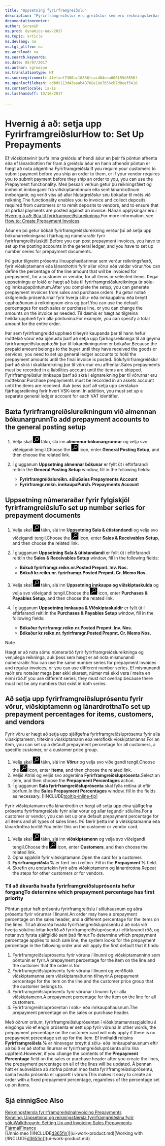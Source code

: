 ```yaml
---
title: "Uppsetning fyrirframgreiðslu"
description: "Fyrirframgreiðslur eru greiðslur sem eru reikningsfærðar og bókaðar á fyrirframgreiðslupöntun sölu- eða innkaupa áður en lokareikningsfærsla fer fram. Þú gætir krafist innborgunar áður en þú framleiðir vörur upp í pöntun eða krafist greiðslu áður en þú afhendir viðskiptamanni vörur. Með fyrirframgreiðslum getur þú reikningsfært og innheimt innborganir frá viðskiptamönnum eða sent lánardrottnum innborganir. Þannig má tryggja að allar greiðslur séu bókaðar á móti reikningi."
documentationcenter: 
author: SorenGP
ms.prod: dynamics-nav-2017
ms.topic: article
ms.devlang: na
ms.tgt_pltfrm: na
ms.workload: na
ms.search.keywords: 
ms.date: 08/07/2017
ms.author: sgroespe
ms.translationtype: HT
ms.sourcegitcommit: 4fefaef7380ac10836fcac404eea006f55d8556f
ms.openlocfilehash: cdbd9113d43aaab48788e18e7b56cb7d8eef5410
ms.contentlocale: is-is
ms.lasthandoff: 10/16/2017

---
```

# <a name="how-to-set-up-prepayments"></a><span data-ttu-id="bbbd9-106">Hvernig á að: setja upp Fyrirframgreiðslur</span><span class="sxs-lookup"><span data-stu-id="bbbd9-106">How to: Set Up Prepayments</span></span>
<span data-ttu-id="bbbd9-107">Ef viðskiptavinir þurfa inna greiðslu af hendi áður en þeir fá pöntun afhenta eða ef lánardrottinn fer fram á greiðslu áður en hann afhendir pöntun er hægt að nota aðgerðina Fyrirframgreiðsla.</span><span class="sxs-lookup"><span data-stu-id="bbbd9-107">If you require your customers to submit payment before you ship an order to them, or if your vendor requires you to submit payment before they ship an order to you, you can use the Prepayment functionality.</span></span> <span data-ttu-id="bbbd9-108">Með þessari verkun getur þú reikningsfært og innheimt innborganir frá viðskiptamönnum eða sent lánardrottnum innborganir, og verið viss að allar hlutagreiðslur séu bókaðar til móts við reikning.</span><span class="sxs-lookup"><span data-stu-id="bbbd9-108">The functionality enables you to invoice and collect deposits required from customers or to remit deposits to vendors, and to ensure that all partial payments are posted against an invoice.</span></span> <span data-ttu-id="bbbd9-109">Nánari upplýsingar eru í [Hvernig á að: Búa til fyrirframgreiðslureikninga](finance-how-to-create-prepayment-invoices.md).</span><span class="sxs-lookup"><span data-stu-id="bbbd9-109">For more information, see [How to: Create Prepayment Invoices](finance-how-to-create-prepayment-invoices.md).</span></span>

<span data-ttu-id="bbbd9-110">Áður en þú getur bókað fyrirframgreiðslureikning verður þú að setja upp bókunarreikningana í fjárhag og númeraraðir fyrir fyrirframgreiðsluskjöl.</span><span class="sxs-lookup"><span data-stu-id="bbbd9-110">Before you can post prepayment invoices, you have to set up the posting accounts in the general ledger, and you have to set up number series for prepayment documents.</span></span>  

<span data-ttu-id="bbbd9-111">Þú getur tilgreint prósentu línuupphæðarinnar sem verður reikningsfærð, fyrir viðskiptamann eða lánardrottin fyrir allar vörur eða valdar vörur.</span><span class="sxs-lookup"><span data-stu-id="bbbd9-111">You can define the percentage of the line amount that will be invoiced for prepayment, for a customer or vendor, for all items or selected items.</span></span> <span data-ttu-id="bbbd9-112">Þegar uppsetningu er lokið er hægt að búa til fyrirframgreiðslureikninga úr sölu- og innkaupapöntunum.</span><span class="sxs-lookup"><span data-stu-id="bbbd9-112">After you complete the setup, you can generate prepayment invoices from sales and purchase orders.</span></span> <span data-ttu-id="bbbd9-113">Þú getur notað skilgreindu prósenturnar fyrir hverja sölu- eða innkaupalínu eða breytt upphæðunum á reikningnum eins og þarf.</span><span class="sxs-lookup"><span data-stu-id="bbbd9-113">You can use the default percentages for each sales or purchase line, or you can change the amounts on the invoice as needed.</span></span> <span data-ttu-id="bbbd9-114">Til dæmis er hægt að tilgreina heildarupphæð fyrir alla pöntunina.</span><span class="sxs-lookup"><span data-stu-id="bbbd9-114">For example, you can specify a total amount for the entire order.</span></span>  

<span data-ttu-id="bbbd9-115">Þar sem fyrirframgreidd upphæð tilheyrir kaupanda þar til hann hefur móttekið vörur eða þjónustu þarf að setja upp fjárhagsreikninga til að geyma fyrirframgreiðsluupphæðir þar til lokareikningurinn er bókaður.</span><span class="sxs-lookup"><span data-stu-id="bbbd9-115">Because the prepaid amount belongs to the buyer until they have received the goods or services, you need to set up general ledger accounts to hold the prepayment amounts until the final invoice is posted.</span></span> <span data-ttu-id="bbbd9-116">Sölufyrirframgreiðslur þarf að skrá í skuldareikning þar til vörurnar eru afhentar.</span><span class="sxs-lookup"><span data-stu-id="bbbd9-116">Sales prepayments must be recorded in a liabilities account until the items are shipped.</span></span> <span data-ttu-id="bbbd9-117">Fyrirframgreiðslur innkaupa þarf að skrá í eignareikning þar til vörurnar eru mótteknar.</span><span class="sxs-lookup"><span data-stu-id="bbbd9-117">Purchase prepayments must be recorded in an assets account until the items are received.</span></span> <span data-ttu-id="bbbd9-118">Auk þess þarf að setja upp sérstakan fjárhagsreikning fyrir hvert VSK-kenni.</span><span class="sxs-lookup"><span data-stu-id="bbbd9-118">In addition, you must set up a separate general ledger account for each VAT identifier.</span></span>

## <a name="to-add-prepayment-accounts-to-the-general-posting-setup"></a><span data-ttu-id="bbbd9-119">Bæta fyrirframgreiðslureikningum við almennan bókunargrunn</span><span class="sxs-lookup"><span data-stu-id="bbbd9-119">To add prepayment accounts to the general posting setup</span></span>  

1. <span data-ttu-id="bbbd9-120">Velja skal ![Leit að síðu eða skýrslu](media/ui-search/search_small.png "Leit að síðu eða skýrslu táknið") tákn, slá inn **almennur bókunargrunnur** og velja svo viðeigandi tengil.</span><span class="sxs-lookup"><span data-stu-id="bbbd9-120">Choose the ![Search for Page or Report](media/ui-search/search_small.png "Search for Page or Report icon") icon, enter **General Posting Setup**, and then choose the related link.</span></span>
2. <span data-ttu-id="bbbd9-121">Í glugganum **Uppsetning almennar bókunar** er fyllt út í eftirfarandi reiti:</span><span class="sxs-lookup"><span data-stu-id="bbbd9-121">In the **General Posting Setup** window, fill in the following fields:</span></span>  

    - <span data-ttu-id="bbbd9-122">**Fyrirframgreiðslureikn. sölu**</span><span class="sxs-lookup"><span data-stu-id="bbbd9-122">**Sales Prepayments Account**</span></span>  
    - <span data-ttu-id="bbbd9-123">**Fyrirframgr.reikn. innkaupa**</span><span class="sxs-lookup"><span data-stu-id="bbbd9-123">**Purch. Prepayments Account**</span></span>  

## <a name="to-set-up-number-series-for-prepayment-documents"></a><span data-ttu-id="bbbd9-124">Uppsetning númeraraðar fyrir fylgiskjöl fyrirframgreiðslu</span><span class="sxs-lookup"><span data-stu-id="bbbd9-124">To set up number series for prepayment documents</span></span>  

1. <span data-ttu-id="bbbd9-125">Velja skal ![Leit að síðu eða skýrslu](media/ui-search/search_small.png "Leit að síðu eða skýrslu táknið") tákn, slá inn **Uppsetning Sala & útistandandi** og velja svo viðeigandi tengil.</span><span class="sxs-lookup"><span data-stu-id="bbbd9-125">Choose the ![Search for Page or Report](media/ui-search/search_small.png "Search for Page or Report icon") icon, enter **Sales & Receivables Setup**, and then choose the related link.</span></span>
2. <span data-ttu-id="bbbd9-126">Í glugganum **Uppsetning Sala & útistandandi** er fyllt út í eftirfarandi reiti:</span><span class="sxs-lookup"><span data-stu-id="bbbd9-126">In the **Sales & Receivables Setup** window, fill in the following fields:</span></span>  

   - <span data-ttu-id="bbbd9-127">**Bókuð fyrirframgr.reikn.nr.**</span><span class="sxs-lookup"><span data-stu-id="bbbd9-127">**Posted Prepmt. Inv. Nos.**</span></span>
   - <span data-ttu-id="bbbd9-128">**Bókuð kr.reikn.nr. fyrirframgr.**</span><span class="sxs-lookup"><span data-stu-id="bbbd9-128">**Posted Prepmt. Cr. Memo Nos.**</span></span>

1. <span data-ttu-id="bbbd9-129">Velja skal ![Leit að síðu eða skýrslu](media/ui-search/search_small.png "Leit að síðu eða skýrslu táknið") tákn, slá inn **Uppsetning innkaupa og viðskiptaskulda** og velja svo viðeigandi tengil.</span><span class="sxs-lookup"><span data-stu-id="bbbd9-129">Choose the ![Search for Page or Report](media/ui-search/search_small.png "Search for Page or Report icon") icon, enter **Purchases & Payables Setup**, and then choose the related link.</span></span>
2. <span data-ttu-id="bbbd9-130">Í glugganum **Uppsetning innkaupa & Viðskiptaskuldir** er fyllt út í eftirfarandi reiti:</span><span class="sxs-lookup"><span data-stu-id="bbbd9-130">In the **Purchases & Payables Setup** window, fill in the following fields:</span></span>

    - <span data-ttu-id="bbbd9-131">**Bókaður fyrirframgr.reikn.nr.**</span><span class="sxs-lookup"><span data-stu-id="bbbd9-131">**Posted Prepmt. Inv. Nos.**</span></span>
    - <span data-ttu-id="bbbd9-132">**Bókaður kr.reikn.nr. fyrirframgr.**</span><span class="sxs-lookup"><span data-stu-id="bbbd9-132">**Posted Prepmt. Cr. Memo Nos.**</span></span>

> [!NOTE]  
>  <span data-ttu-id="bbbd9-133">Hægt er að nota sömu númeraröð fyrir fyrirframgreiðslureikninga og venjulega reikninga, auk þess sem hægt er að nota mismunandi númeraraðir.</span><span class="sxs-lookup"><span data-stu-id="bbbd9-133">You can use the same number series for prepayment invoices and regular invoices, or you can use different number series.</span></span> <span data-ttu-id="bbbd9-134">Ef mismunandi raðir eru notaðar mega þær ekki skarast, númer má ekki vera í meira en einni röð.</span><span class="sxs-lookup"><span data-stu-id="bbbd9-134">If you use different series, they must not overlap because there must not be any numbers that exist in both series.</span></span>  

## <a name="to-set-up-prepayment-percentages-for-items-customers-and-vendors"></a><span data-ttu-id="bbbd9-135">Að setja upp fyrirframgreiðsluprósentu fyrir vörur, viðskiptamenn og lánardrottna</span><span class="sxs-lookup"><span data-stu-id="bbbd9-135">To set up prepayment percentages for items, customers, and vendors</span></span>  
<span data-ttu-id="bbbd9-136">Fyrir vöru er hægt að setja upp sjálfgefna fyrirframgreiðsluprósentu fyrir alla viðskiptamenn, tiltekinn viðskiptamann eða verðflokk viðskiptamanns.</span><span class="sxs-lookup"><span data-stu-id="bbbd9-136">For an item, you can set up a default prepayment percentage for all customers, a specific customer, or a customer price group.</span></span>  

1. <span data-ttu-id="bbbd9-137">Velja skal ![Leit að síðu eða skýrslu](media/ui-search/search_small.png "Leit að síðu eða skýrslu táknið") tákn, slá inn **Vörur** og velja svo viðeigandi tengil.</span><span class="sxs-lookup"><span data-stu-id="bbbd9-137">Choose the ![Search for Page or Report](media/ui-search/search_small.png "Search for Page or Report icon") icon, enter **Items**, and then choose the related link.</span></span>
2. <span data-ttu-id="bbbd9-138">Veljið Atriði og veljið svo aðgerðina **Fyrirframgreiðsluprósenta**.</span><span class="sxs-lookup"><span data-stu-id="bbbd9-138">Select an item, and then choose the **Prepayment Percentages** action.</span></span>  
3. <span data-ttu-id="bbbd9-139">Í glugganum **Sala fyrirframgreiðsluprósenta** skal fylla reitina út eftir þörfum.</span><span class="sxs-lookup"><span data-stu-id="bbbd9-139">In the **Sales Prepayment Percentages** window, fill in the fields as necessary.</span></span> [!INCLUDE[tooltip-inline-tip](includes/tooltip-inline-tip_md.md)]

<span data-ttu-id="bbbd9-140">Fyrir viðskiptamann eða lánardrottin er hægt að setja upp eina sjálfgefna prósentu fyrirframgreiðslu fyrir allar vörur og allar tegundir sölulína.</span><span class="sxs-lookup"><span data-stu-id="bbbd9-140">For a customer or vendor, you can set up one default prepayment percentage for all items and all types of sales lines.</span></span> <span data-ttu-id="bbbd9-141">Þú færir þetta inn á viðskiptamanna eða lánardrottna kortið.</span><span class="sxs-lookup"><span data-stu-id="bbbd9-141">You enter this on the customer or vendor card.</span></span>

1. <span data-ttu-id="bbbd9-142">Velja skal ![Leit að síðu eða skýrslu](media/ui-search/search_small.png "Leit að síðu eða skýrslu táknið") tákn, slá inn **viðskiptamenn** og velja svo viðeigandi tengil.</span><span class="sxs-lookup"><span data-stu-id="bbbd9-142">Choose the ![Search for Page or Report](media/ui-search/search_small.png "Search for Page or Report icon") icon, enter **Customers**, and then choose the related link.</span></span>
2. <span data-ttu-id="bbbd9-143">Opna spjaldið fyrir viðskiptamann.</span><span class="sxs-lookup"><span data-stu-id="bbbd9-143">Open the card for a customer.</span></span>
3. <span data-ttu-id="bbbd9-144">**Fyrirframgreiðsla %** er fært inn í reitinn .</span><span class="sxs-lookup"><span data-stu-id="bbbd9-144">Fill in the **Prepayment %** field.</span></span>
4. <span data-ttu-id="bbbd9-145">Skrefin eru endurtekin fyrir aðra viðskiptamenn og lánardrottna.</span><span class="sxs-lookup"><span data-stu-id="bbbd9-145">Repeat the steps for other customers or for vendors.</span></span>  

### <a name="to-determine-which-prepayment-percentage-has-first-priority"></a><span data-ttu-id="bbbd9-146">Til að ákvarða hvaða fyrirframgreiðsluprósenta hefur forgang</span><span class="sxs-lookup"><span data-stu-id="bbbd9-146">To determine which prepayment percentage has first priority</span></span>  
<span data-ttu-id="bbbd9-147">Pöntun getur haft prósentu fyrirframgreiðslu í söluhausnum og aðra prósentu fyrir vörurnar í línunni.</span><span class="sxs-lookup"><span data-stu-id="bbbd9-147">An order may have a prepayment percentage on the sales header, and a different percentage for the items on the lines.</span></span> <span data-ttu-id="bbbd9-148">Til að ákvarða hvaða fyrirframgreiðsluprósentu á að nota við hverja sölulínu leitar kerfið að fyrirframgreiðsluprósentu í eftirfarandi röð, og notar svo fyrsta sjálfgildið sem það finnur:</span><span class="sxs-lookup"><span data-stu-id="bbbd9-148">To determine which prepayment percentage applies to each sale line, the system looks for the prepayment percentage in the following order and will apply the first default that it finds:</span></span>  
1. <span data-ttu-id="bbbd9-149">Fyrirframgreiðsluprósentu fyrir vöruna í línunni og viðskiptamanninn sem pöntunin er fyrir.</span><span class="sxs-lookup"><span data-stu-id="bbbd9-149">A prepayment percentage for the item on the line and the customer that the order is for.</span></span>  
2. <span data-ttu-id="bbbd9-150">Fyrirframgreiðsluprósentu fyrir vöruna í línunni og verðflokk viðskiptamanna sem viðskiptamaðurinn tilheyrir.</span><span class="sxs-lookup"><span data-stu-id="bbbd9-150">A prepayment percentage for the item on the line and the customer price group that the customer belongs to.</span></span>  
3. <span data-ttu-id="bbbd9-151">Fyrirframgreiðsluprósentu fyrir vörunar í línunni fyrir alla viðskiptamenn.</span><span class="sxs-lookup"><span data-stu-id="bbbd9-151">A prepayment percentage for the item on the line for all customers.</span></span>  
4. <span data-ttu-id="bbbd9-152">Fyrirframgreiðsluprósentan í sölu- eða innkaupahausnum.</span><span class="sxs-lookup"><span data-stu-id="bbbd9-152">The prepayment percentage on the sales or purchase header.</span></span>  

<span data-ttu-id="bbbd9-153">Með öðrum orðum, fyrirframgreiðsluprósentan í viðskiptamannsspjaldinu á eingöngu við ef engin prósenta er sett upp fyrir vöruna.</span><span class="sxs-lookup"><span data-stu-id="bbbd9-153">In other words, the prepayment percentage on the customer card will only apply if there is no prepayment percentage set up for the item.</span></span> <span data-ttu-id="bbbd9-154">Ef innihaldi reitsins **Fyrirframgreiðsla %** er hinsvegar breytt á sölu- eða innkaupahausnum eftir að búið er að stofna línurnar er fyrirframgreiðsluprósenta allra lína uppfærð.</span><span class="sxs-lookup"><span data-stu-id="bbbd9-154">However, if you change the contents of the **Prepayment Percentage** field on the sales or purchase header after you create the lines, the prepayment percentage on all of the lines will be updated.</span></span> <span data-ttu-id="bbbd9-155">Á þennan hátt er auðveldara að stofna pöntun með fasta fyrirframgreiðsluprósentu, sama hvaða prósenta er uppsett í vörum.</span><span class="sxs-lookup"><span data-stu-id="bbbd9-155">This makes it easy to create an order with a fixed prepayment percentage, regardless of the percentage set up on items.</span></span>

## <a name="see-also"></a><span data-ttu-id="bbbd9-156">Sjá einnig</span><span class="sxs-lookup"><span data-stu-id="bbbd9-156">See Also</span></span>  
[<span data-ttu-id="bbbd9-157">Reikningsfærsla fyrirframgreiðslna</span><span class="sxs-lookup"><span data-stu-id="bbbd9-157">Invoicing Prepayments</span></span>](finance-invoice-prepayments.md)  
[<span data-ttu-id="bbbd9-158">Kynning: Uppsetning og reikningsfærsla fyrirframgreiðslna fyrir sölu</span><span class="sxs-lookup"><span data-stu-id="bbbd9-158">Walkthrough: Setting Up and Invoicing Sales Prepayments</span></span>](walkthrough-setting-up-and-invoicing-sales-prepayments.md)  
[<span data-ttu-id="bbbd9-159">Fjármál</span><span class="sxs-lookup"><span data-stu-id="bbbd9-159">Finance</span></span>](finance.md)  
<span data-ttu-id="bbbd9-160">[Unnið með [!INCLUDE[d365fin](includes/d365fin_md.md)]](ui-work-product.md)</span><span class="sxs-lookup"><span data-stu-id="bbbd9-160">[Working with [!INCLUDE[d365fin](includes/d365fin_md.md)]](ui-work-product.md)</span></span>

